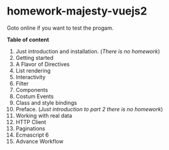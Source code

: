 # homework-majesty-vuejs2

Goto online if you want to test the progam.

**Table of content**

1. Just introduction and installation. (*There is no homework*)
2. Getting started
3. A Flavor of Directives
4. List rendering
5. Interactivity
6. Filter
7. Components
8. Costum Events
9. Class and style bindings
10. Preface. (*Just introduction to part 2 there is no homework*)
11. Working with real data
12. HTTP Client
13. Paginations
14. Ecmascript 6
15. Advance Workflow
